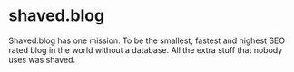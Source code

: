# shaved.blog
Shaved.blog has one mission: To be the smallest, fastest and highest SEO rated blog in the world without a database. All the extra stuff that nobody uses was shaved.

